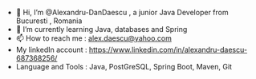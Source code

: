 - 👋 Hi, I’m @Alexandru-DanDaescu , a junior Java Developer from Bucuresti , Romania
- 🌱  I’m currently learning Java, databases and Spring
- 📫 How to reach me : alex.daescu@yahoo.com
- My linkedIn account : https://www.linkedin.com/in/alexandru-daescu-687368256/
- Language and Tools : Java, PostGreSQL, Spring Boot, Maven, Git


<!---
Alexandru-DanDaescu/Alexandru-DanDaescu is a ✨ special ✨ repository because its `README.md` (this file) appears on your GitHub profile.
You can click the Preview link to take a look at your changes.
--->
